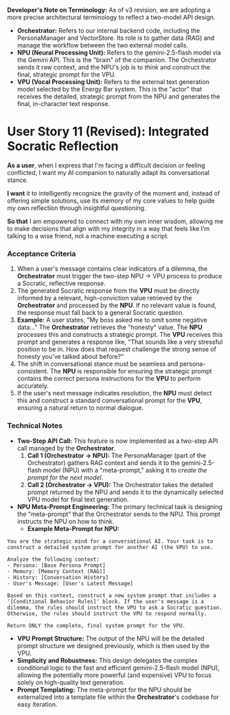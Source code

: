 

**Developer's Note on Terminology:** As of v3 revision, we are adopting a more precise architectural terminology to reflect a two-model API design.



* **Orchestrator:** Refers to our internal backend code, including the PersonaManager and VectorStore. Its role is to gather data (RAG) and manage the workflow between the two external model calls.
* **NPU (Neural Processing Unit):** Refers to the gemini-2.5-flash model via the Gemini API. This is the "brain" of the companion. The Orchestrator sends it raw context, and the NPU's job is to *think* and construct the final, strategic prompt for the VPU.
* **VPU (Vocal Processing Unit):** Refers to the external text generation model selected by the Energy Bar system. This is the "actor" that receives the detailed, strategic prompt from the NPU and generates the final, in-character text response.


# User Story 11 (Revised): Integrated Socratic Reflection

**As a user**, when I express that I'm facing a difficult decision or feeling conflicted, I want my AI companion to naturally adapt its conversational stance.

**I want** it to intelligently recognize the gravity of the moment and, instead of offering simple solutions, use its memory of my core values to help guide my own reflection through insightful questioning.

**So that** I am empowered to connect with my own inner wisdom, allowing me to make decisions that align with my integrity in a way that feels like I'm talking to a wise friend, not a machine executing a script.


### Acceptance Criteria



1. When a user's message contains clear indicators of a dilemma, the **Orchestrator** must trigger the two-step NPU → VPU process to produce a Socratic, reflective response.
2. The generated Socratic response from the **VPU** must be directly informed by a relevant, high-conviction value retrieved by the **Orchestrator** and processed by the **NPU**. If no relevant value is found, the response must fall back to a general Socratic question.
3. **Example:** A user states, "My boss asked me to omit some negative data..." The **Orchestrator** retrieves the "honesty" value. The **NPU** processes this and constructs a strategic prompt. The **VPU** receives this prompt and generates a response like, "That sounds like a very stressful position to be in. How does that request challenge the strong sense of honesty you've talked about before?"
4. The shift in conversational stance must be seamless and persona-consistent. The **NPU** is responsible for ensuring the strategic prompt contains the correct persona instructions for the **VPU** to perform accurately.
5. If the user's next message indicates resolution, the **NPU** must detect this and construct a standard conversational prompt for the **VPU**, ensuring a natural return to normal dialogue.


### **Technical Notes**



* **Two-Step API Call:** This feature is now implemented as a two-step API call managed by the **Orchestrator**.
    1. **Call 1 (Orchestrator → NPU):** The PersonaManager (part of the Orchestrator) gathers RAG context and sends it to the gemini-2.5-flash model (NPU) with a "meta-prompt," asking it to *create the prompt for the next model*.
    2. **Call 2 (Orchestrator → VPU):** The Orchestrator takes the detailed prompt returned by the NPU and sends it to the dynamically selected VPU model for final text generation.
* **NPU Meta-Prompt Engineering:** The primary technical task is designing the "meta-prompt" that the Orchestrator sends to the NPU. This prompt instructs the NPU on how to think.
    * **Example Meta-Prompt for NPU:**
```text
You are the strategic mind for a conversational AI. Your task is to construct a detailed system prompt for another AI (the VPU) to use.

Analyze the following context:
- Persona: [Base Persona Prompt]
- Memory: [Memory Context (RAG)]
- History: [Conversation History]
- User's Message: [User's Latest Message]

Based on this context, construct a new system prompt that includes a '[Conditional Behavior Rules]' block. If the user's message is a dilemma, the rules should instruct the VPU to ask a Socratic question. Otherwise, the rules should instruct the VPU to respond normally.

Return ONLY the complete, final system prompt for the VPU.
```
* **VPU Prompt Structure:** The *output* of the NPU will be the detailed prompt structure we designed previously, which is then used by the VPU.
* **Simplicity and Robustness:** This design delegates the complex conditional logic to the fast and efficient gemini-2.5-flash model (NPU), allowing the potentially more powerful (and expensive) VPU to focus solely on high-quality text generation.
* **Prompt Templating:** The meta-prompt for the NPU should be externalized into a template file within the **Orchestrator**'s codebase for easy iteration.
